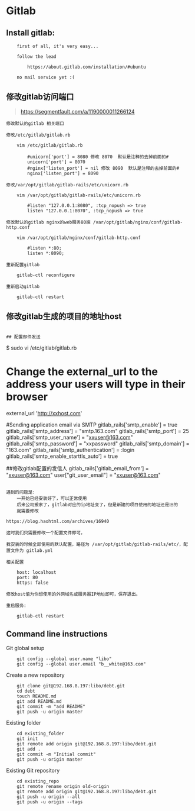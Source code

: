 # Gitlab

## Install gitlab:
```
    first of all, it's very easy...

    follow the lead

        https://about.gitlab.com/installation/#ubuntu

    no mail service yet :(
```

## 修改gitlab访问端口
> https://segmentfault.com/a/1190000011266124  
```
修改默认的gitlab 相关端口

修改/etc/gitlab/gitlab.rb

    vim /etc/gitlab/gitlab.rb

        #unicorn['port'] = 8080 修改 8070  默认是注释的去掉前面的#
        unicorn['port'] = 8070
        #nginx['listen_port'] = nil 修改 8090  默认是注释的去掉前面的#
        nginx['listen_port'] = 8090

修改/var/opt/gitlab/gitlab-rails/etc/unicorn.rb

    vim /var/opt/gitlab/gitlab-rails/etc/unicorn.rb

        #listen "127.0.0.1:8080", :tcp_nopush => true
        listen "127.0.0.1:8070", :tcp_nopush => true

修改默认的gitlab nginx的web服务80端 /var/opt/gitlab/nginx/conf/gitlab-http.conf

    vim /var/opt/gitlab/nginx/conf/gitlab-http.conf

        #listen *:80;
        listen *:8090;

重新配置gitlab

    gitlab-ctl reconfigure

重新启动gitlab

    gitlab-ctl restart
```

## 修改gitlab生成的项目的地址host
```

## 配置邮件发送
```
$ sudo vi /etc/gitlab/gitlab.rb                            
# Change the external_url to the address your users will type in their browser
external_url 'http://xxhost.com'

#Sending application email via SMTP
gitlab_rails['smtp_enable'] = true
gitlab_rails['smtp_address'] = "smtp.163.com"
gitlab_rails['smtp_port'] = 25 
gitlab_rails['smtp_user_name'] = "xxuser@163.com"
gitlab_rails['smtp_password'] = "xxpassword"
gitlab_rails['smtp_domain'] = "163.com"
gitlab_rails['smtp_authentication'] = :login
gitlab_rails['smtp_enable_starttls_auto'] = true

##修改gitlab配置的发信人
gitlab_rails['gitlab_email_from'] = "xxuser@163.com"
user["git_user_email"] = "xxuser@163.com"
```

遇到的问题是:
    一开始已经安装好了，可以正常使用
    后来公司搬家了，gitlab对应的ip地址变了，但是新建的项目使用的地址还是旧的
    就需要修改

https://blog.haohtml.com/archives/16940

这时我们只需要修改一个配置文件即可。

我安装的时候全部使用的默认配置，路径为 /var/opt/gitlab/gitlab-rails/etc/，配置文件为 gitlab.yml

相关配置

    host: localhost
    port: 80
    https: false

修改host值为你想使用的外网域名或服务器IP地址即可，保存退出。

重启服务:

    gitlab-ctl restart
```

## Command line instructions

Git global setup
```
    git config --global user.name "libo"
    git config --global user.email "b__white@163.com"
```

Create a new repository
```
    git clone git@192.168.8.197:libo/debt.git
    cd debt
    touch README.md
    git add README.md
    git commit -m "add README"
    git push -u origin master
```

Existing folder
```
    cd existing_folder
    git init
    git remote add origin git@192.168.8.197:libo/debt.git
    git add .
    git commit -m "Initial commit"
    git push -u origin master
```

Existing Git repository
```
    cd existing_repo
    git remote rename origin old-origin
    git remote add origin git@192.168.8.197:libo/debt.git
    git push -u origin --all
    git push -u origin --tags
```
